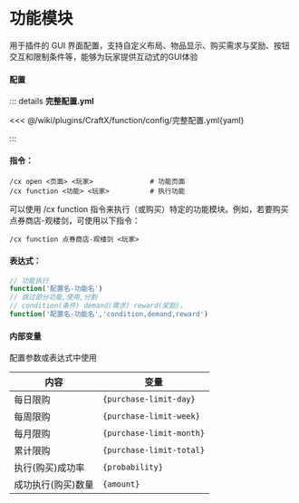 # 功能模块

用于插件的 GUI 界面配置，支持自定义布局、物品显示、购买需求与奖励、按钮交互和限制条件等，能够为玩家提供互动式的GUI体验

#### 配置

::: details **完整配置.yml**

<<< @/wiki/plugins/CraftX/function/config/完整配置.yml{yaml}


:::

#### 指令：

```
/cx open <页面> <玩家>              # 功能页面
/cx function <功能> <玩家>          # 执行功能
```

可以使用 /cx function 指令来执行（或购买）特定的功能模块。例如，若要购买 点券商店-观楼剑，可使用以下指令：

```
/cx function 点券商店-观楼剑 <玩家>
```

#### 表达式：

```javascript
// 功能执行
function('配置名-功能名')                      
// 跳过部分功能,使用,分割
// condition(条件) demand(需求) reward(奖励)，
function('配置名-功能名','condition,demand,reward')
```

#### 内部变量

配置参数或表达式中使用

| 内容         | 变量                       |
|------------|--------------------------|
| 每日限购       | `{purchase-limit-day}`   |
| 每周限购       | `{purchase-limit-week}`  |
| 每月限购       | `{purchase-limit-month}` |
| 累计限购       | `{purchase-limit-total}` |
| 执行(购买)成功率  | `{probability}`          |
| 成功执行(购买)数量 | `{amount}`               |
